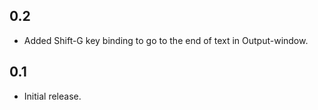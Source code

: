 ## 0.2

- Added Shift-G key binding to go to the end of text in Output-window.

## 0.1

- Initial release.